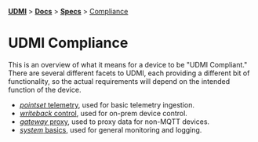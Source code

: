 [**UDMI**](../../) \> [**Docs**](../) \> [**Specs**](./)
\> [Compliance](#)

# UDMI Compliance

This is an overview of what it means for a device to be "UDMI Compliant."
There are several different facets to UDMI, each providing a different
bit of functionality, so the actual requirements will depend on the
intended function of the device.

* [_pointset_ telemetry](../messages/pointset.md), used for basic telemetry ingestion.
* [_writeback_ control](./sequences/writeback.md), used for on-prem device control.
* [_gateway_ proxy](gateway.md), used to proxy data for non-MQTT devices.
* [_system_ basics](../messages/system.md), used for general monitoring and logging.
